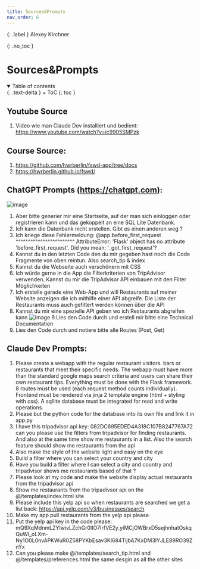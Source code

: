 ```yaml
---
title: Sources&Prompts
nav_order: 6
---
```


{: .label }
Alexey Kirchner

{: .no_toc }


# Sources&Prompts


<details open markdown="block">
{: .text-delta }
<summary>Table of contents</summary>
+ ToC
{: toc }
</details>

## Youtube Source

1. Video wie man Claude Dev installiert und bedient:
https://www.youtube.com/watch?v=ic9905SMPzk

## Course Source:
1. https://github.com/hwrberlin/fswd-app/tree/docs
2. https://hwrberlin.github.io/fswd/
   
## ChatGPT Prompts (https://chatgpt.com):
![image](https://github.com/user-attachments/assets/9960f3a8-b301-428f-9bbc-685d9180ea76)
1. Aber bitte generier mir eine Startseite, auf der man sich einloggen oder registrieren kann und das gekoppelt an eine SQL Lite Datenbank.
2. Ich kann die Datenbank nicht erstellen. Gibt es einen anderen weg ?
3. Ich kriege diese Fehlermeldung: @app.before_first_request ^^^^^^^^^^^^^^^^^^^^^^^^ AttributeError: 'Flask' object has no attribute 'before_first_request'. Did you mean: '_got_first_request'?
4. Kannst du in den letzten Code den du mir gegeben hast noch die Code Fragmente von oben reintun. Also search_tip & index
5. Kannst du die Webseite auch verschönern mit CSS
6. Ich würde gerne in die App die Filterkriterien von TripAdvisor verwenden. Kannst du mir die TripAdvisor API einbauen mit den Filter Möglichkeiten
7. Ich erstelle gerade eine Web-App und will Restaurants auf meiner Website anzeigen die ich mithilfe einer API abgreife. Die Liste der Restaurants muss auch gefiltert werden können über die API
8. Kannst du mir eine spezielle API geben wo ich Restaurants abgreifen kann
![image](https://github.com/user-attachments/assets/f023d366-6e4a-4057-bd5a-da08685d1605)
9.Lies den Code durch und erstell mir bitte eine Technical Documentation
10. Lies den Code durch und notiere bitte alle Routes (Post, Get)

## Claude Dev Prompts:

1. Please create a webapp with the regular restaurant visitors. bars or restaurants that meet their specific needs. The webapp must have more than the standard google maps search criteria and users can share their own restaurant tips. Everything must be done with the Flask framework. 8 routes must be used (each request method counts individually). Frontend must be rendered via jinja 2 template engine (html + styling with css). A sqllite database must be integrated for read and write operations.
2. Please but the python code for the database into its own file and link it in app.py
3. I have this tripadvisor api key: 082DC695EDED4A318C107B8247767A72 can you please use the filters from tripadvisor for finding restaurants. And also at the same time show me restaurants in a list. Also the search feature should show me restaurants from the api
4. Also make the style of the website light and easy on the eye
5. Build a filter where you can select your country and city
6. Have you build a filter where I can select a city and country and tripadvisor shows me restaurants based of that ?
7. Please look at my code and make the website display actual restaurants from the tripadvisor api
8. Show me restaurants from the tripadivsor api on the @/templates/index.html site
9. Please include this yelp api so when restaurants are searched we get a list back: https://api.yelp.com/v3/businesses/search
10. Make my app pull restaurants from the yelp api please
11. Put the yelp api key in the code please: mQ9XqMdnmLZYIwivLZchGr0lIO7IrfVE2y_yiMCjOWBrxD5sejhnhatOskqQuWl_oLXm-Ny1O0L0nvAPKWuR0Z58PYKbEsav3KI684TljbA7KxDM3IYJLE89RO39ZnYx
12. Can you please make @/templates/search_tip.html and @/templates/preferences.html the same desgin as all the other sites
